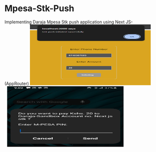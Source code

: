 # Mpesa-Stk-Push
Implementing Daraja Mpesa Stk push application using  Next JS-(AppRouter)
<img src="public/screenshot.PNG" alt="Frontend Screenshot" width="400px" height="200px" />
<img src="public/screenshot1.PNG" alt="STK Notification Screenshot" width="400px" height="200px" />

